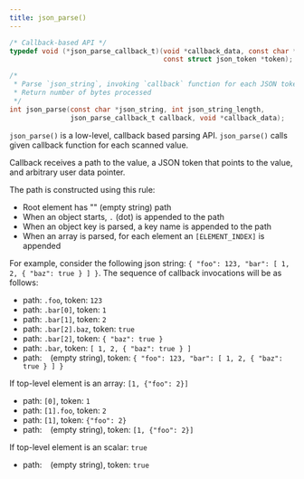 ```yaml
---
title: json_parse()
---
```


```c
/* Callback-based API */
typedef void (*json_parse_callback_t)(void *callback_data, const char *path,
                                      const struct json_token *token);

/*
 * Parse `json_string`, invoking `callback` function for each JSON token.
 * Return number of bytes processed
 */
int json_parse(const char *json_string, int json_string_length,
               json_parse_callback_t callback, void *callback_data);
```

`json_parse()` is a low-level, callback based parsing API.
`json_parse()` calls given callback function for each scanned value.

Callback receives a path to the value, a JSON token that points to the value,
and arbitrary user data pointer.

The path is constructed using this rule:
- Root element has "" (empty string) path
- When an object starts, `.` (dot) is appended to the path
- When an object key is parsed, a key name is appended to the path
- When an array is parsed, for each element an `[ELEMENT_INDEX]` is appended

For example, consider the following json string:
`{ "foo": 123, "bar": [ 1, 2, { "baz": true } ] }`.
The sequence of callback invocations will be as follows:
- path: `.foo`, token: `123`
- path: `.bar[0]`, token: `1`
- path: `.bar[1]`, token: `2`
- path: `.bar[2].baz`, token: `true`
- path: `.bar[2]`, token: `{ "baz": true }`
- path: `.bar`, token: `[ 1, 2, { "baz": true } ]`
- path: ` ` (empty string), token: `{ "foo": 123, "bar": [ 1, 2, { "baz": true } ] }`

If top-level element is an array: `[1, {"foo": 2}]`
- path: `[0]`, token: `1`
- path: `[1].foo`, token: `2`
- path: `[1]`, token: `{"foo": 2}`
- path: ` ` (empty string), token: `[1, {"foo": 2}]`

If top-level element is an scalar: `true`
- path: ` ` (empty string), token: `true`

